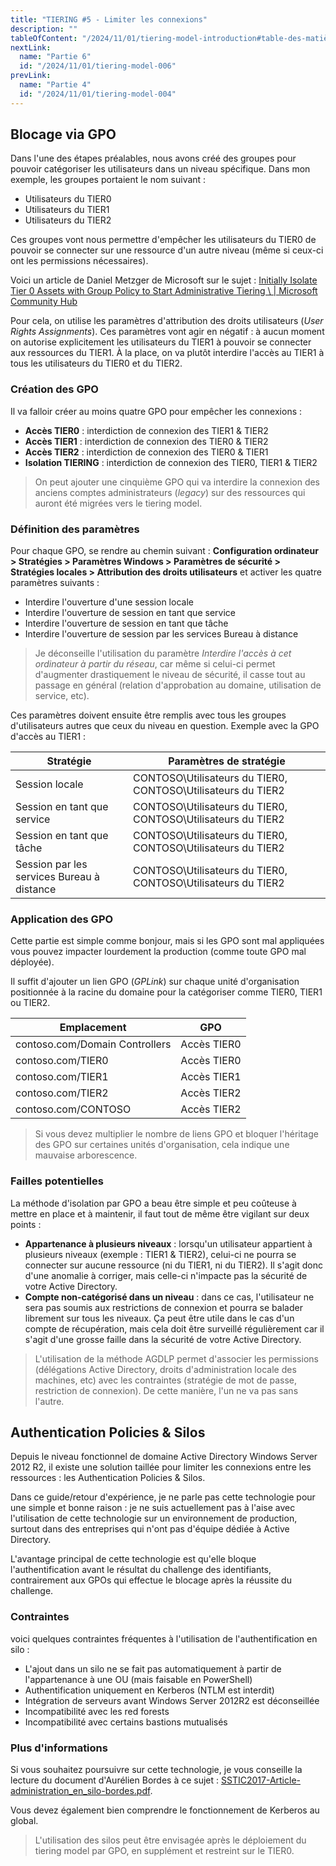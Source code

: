 ```yaml
---
title: "TIERING #5 - Limiter les connexions"
description: ""
tableOfContent: "/2024/11/01/tiering-model-introduction#table-des-matières"
nextLink:
  name: "Partie 6"
  id: "/2024/11/01/tiering-model-006"
prevLink:
  name: "Partie 4"
  id: "/2024/11/01/tiering-model-004"
---
```


## Blocage via GPO

Dans l'une des étapes préalables, nous avons créé des groupes pour pouvoir catégoriser les utilisateurs dans un niveau spécifique. Dans mon exemple, les groupes portaient le nom suivant :

- Utilisateurs du TIER0
- Utilisateurs du TIER1
- Utilisateurs du TIER2

Ces groupes vont nous permettre d'empêcher les utilisateurs du TIER0 de pouvoir se connecter sur une ressource d'un autre niveau (même si ceux-ci ont les permissions nécessaires).

Voici un article de Daniel Metzger de Microsoft sur le sujet : [Initially Isolate Tier 0 Assets with Group Policy to Start Administrative Tiering \ | Microsoft Community Hub](https://techcommunity.microsoft.com/blog/coreinfrastructureandsecurityblog/initially-isolate-tier-0-assets-with-group-policy-to-start-administrative-tierin/1184934)

Pour cela, on utilise les paramètres d'attribution des droits utilisateurs (*User Rights Assignments*). Ces paramètres vont agir en négatif : à aucun moment on autorise explicitement les utilisateurs du TIER1 à pouvoir se connecter aux ressources du TIER1. À la place, on va plutôt interdire l'accès au TIER1 à tous les utilisateurs du TIER0 et du TIER2.

### Création des GPO

Il va falloir créer au moins quatre GPO pour empêcher les connexions :

- **Accès TIER0** : interdiction de connexion des TIER1 & TIER2
- **Accès TIER1** : interdiction de connexion des TIER0 & TIER2
- **Accès TIER2** : interdiction de connexion des TIER0 & TIER1
- **Isolation TIERING** : interdiction de connexion des TIER0, TIER1 & TIER2

> On peut ajouter une cinquième GPO qui va interdire la connexion des anciens comptes administrateurs (*legacy*) sur des ressources qui auront été migrées vers le tiering model.

### Définition des paramètres

Pour chaque GPO, se rendre au chemin suivant : **Configuration ordinateur > Stratégies > Paramètres Windows > Paramètres de sécurité > Stratégies locales > Attribution des droits utilisateurs** et activer les quatre paramètres suivants :

- Interdire l'ouverture d'une session locale
- Interdire l'ouverture de session en tant que service
- Interdire l'ouverture de session en tant que tâche
- Interdire l'ouverture de session par les services Bureau à distance

> Je déconseille l'utilisation du paramètre *Interdire l'accès à cet ordinateur à partir du réseau*, car même si celui-ci permet d'augmenter drastiquement le niveau de sécurité, il casse tout au passage en général (relation d'approbation au domaine, utilisation de service, etc).

Ces paramètres doivent ensuite être remplis avec tous les groupes d'utilisateurs autres que ceux du niveau en question. Exemple avec la GPO d'accès au TIER1 :

Stratégie | Paramètres de stratégie
--------- | -----------------------
Session locale | CONTOSO\Utilisateurs du TIER0, CONTOSO\Utilisateurs du TIER2
Session en tant que service | CONTOSO\Utilisateurs du TIER0, CONTOSO\Utilisateurs du TIER2
Session en tant que tâche | CONTOSO\Utilisateurs du TIER0, CONTOSO\Utilisateurs du TIER2
Session par les services Bureau à distance | CONTOSO\Utilisateurs du TIER0, CONTOSO\Utilisateurs du TIER2

### Application des GPO

Cette partie est simple comme bonjour, mais si les GPO sont mal appliquées vous pouvez impacter lourdement la production (comme toute GPO mal déployée).

Il suffit d'ajouter un lien GPO (*GPLink*) sur chaque unité d'organisation positionnée à la racine du domaine pour la catégoriser comme TIER0, TIER1 ou TIER2.

Emplacement | GPO
----------- | ---
contoso.com/Domain Controllers | Accès TIER0
contoso.com/TIER0 | Accès TIER0
contoso.com/TIER1 | Accès TIER1
contoso.com/TIER2 | Accès TIER2
contoso.com/CONTOSO | Accès TIER2

> Si vous devez multiplier le nombre de liens GPO et bloquer l'héritage des GPO sur certaines unités d'organisation, cela indique une mauvaise arborescence.

### Failles potentielles

La méthode d'isolation par GPO a beau être simple et peu coûteuse à mettre en place et à maintenir, il faut tout de même être vigilant sur deux points :

- **Appartenance à plusieurs niveaux** : lorsqu'un utilisateur appartient à plusieurs niveaux (exemple : TIER1 & TIER2), celui-ci ne pourra se connecter sur aucune ressource (ni du TIER1, ni du TIER2). Il s'agit donc d'une anomalie à corriger, mais celle-ci n'impacte pas la sécurité de votre Active Directory.
- **Compte non-catégorisé dans un niveau** : dans ce cas, l'utilisateur ne sera pas soumis aux restrictions de connexion et pourra se balader librement sur tous les niveaux. Ça peut être utile dans le cas d'un compte de récupération, mais cela doit être surveillé régulièrement car il s'agit d'une grosse faille dans la sécurité de votre Active Directory. 

> L'utilisation de la méthode AGDLP permet d'associer les permissions (délégations Active Directory, droits d'administration locale des machines, etc) avec les contraintes (stratégie de mot de passe, restriction de connexion). De cette manière, l'un ne va pas sans l'autre.

## Authentication Policies & Silos

Depuis le niveau fonctionnel de domaine Active Directory Windows Server 2012 R2, il existe une solution taillée pour limiter les connexions entre les ressources : les Authentication Policies & Silos.

Dans ce guide/retour d'expérience, je ne parle pas cette technologie pour une simple et bonne raison : je ne suis actuellement pas à l'aise avec l'utilisation de cette technologie sur un environnement de production, surtout dans des entreprises qui n'ont pas d'équipe dédiée à Active Directory.

L'avantage principal de cette technologie est qu'elle bloque l'authentification avant le résultat du challenge des identifiants, contrairement aux GPOs qui effectue le blocage après la réussite du challenge.

### Contraintes

voici quelques contraintes fréquentes à l'utilisation de l'authentification en silo :

- L'ajout dans un silo ne se fait pas automatiquement à partir de l'appartenance à une OU (mais faisable en PowerShell)
- Authentification uniquement en Kerberos (NTLM est interdit)
- Intégration de serveurs avant Windows Server 2012R2 est déconseillée
- Incompatibilité avec les red forests
- Incompatibilité avec certains bastions mutualisés

### Plus d'informations

Si vous souhaitez poursuivre sur cette technologie, je vous conseille la lecture du document d'Aurélien Bordes à ce sujet : [SSTIC2017-Article-administration_en_silo-bordes.pdf](https://www.sstic.org/media/SSTIC2017/SSTIC-actes/administration_en_silo/SSTIC2017-Article-administration_en_silo-bordes.pdf).

Vous devez également bien comprendre le fonctionnement de Kerberos au global.

> L'utilisation des silos peut être envisagée après le déploiement du tiering model par GPO, en supplément et restreint sur le TIER0.